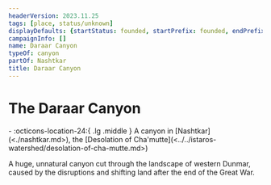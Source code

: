 ```yaml
---
headerVersion: 2023.11.25
tags: [place, status/unknown]
displayDefaults: {startStatus: founded, startPrefix: founded, endPrefix: destroyed, endStatus: destroyed}
campaignInfo: []
name: Daraar Canyon
typeOf: canyon
partOf: Nashtkar
title: Daraar Canyon
---
```

# The Daraar Canyon
<div class="grid cards ext-narrow-margin ext-one-column" markdown>
-    :octicons-location-24:{ .lg .middle } A canyon in [Nashtkar](<./nashtkar.md>), the [Desolation of Cha'mutte](<../../istaros-watershed/desolation-of-cha-mutte.md>)  
</div>


A huge, unnatural canyon cut through the landscape of western Dunmar, caused by the disruptions and shifting land after the end of the Great War.